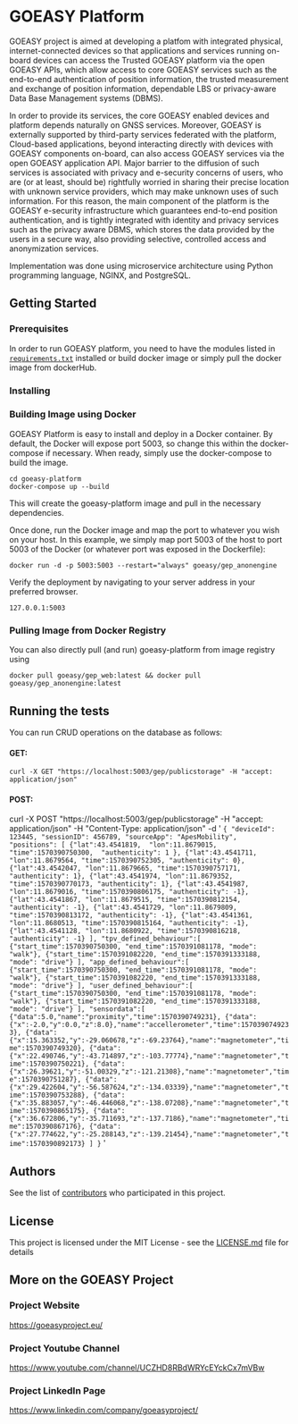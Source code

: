 # GOEASY Platform

GOEASY project is aimed at developing a platfom with integrated physical, internet-connected devices so that applications and services running on-board devices can access the Trusted GOEASY platform via the open GOEASY APIs, which allow access to core GOEASY services such as the end-to-end authentication of position information, the trusted measurement and exchange of position information, dependable LBS or privacy-aware Data Base Management systems (DBMS).

In order to provide its services, the core GOEASY enabled devices and platform depends naturally on GNSS services. Moreover, GOEASY is externally supported by third-party services federated with the platform, Cloud-based applications, beyond interacting directly with devices with GOEASY components on-board, can also access GOEASY services via the open GOEASY application API. Major barrier to the diffusion of such services is associated with privacy and e-security concerns of users, who are (or at least, should be) rightfully worried in sharing their precise location with unknown service providers, which may make unknown uses of such information. For this reason, the main component of the platform is the GOEASY e-security infrastructure which guarantees end-to-end position authentication, and is tightly integrated with identity and privacy services such as the privacy aware DBMS, which stores the data provided by the users in a secure way, also providing selective, controlled access and anonymization services.

Implementation was done using microservice architecture using Python programming language, NGINX, and PostgreSQL.


## Getting Started


### Prerequisites

In order to run GOEASY platform, you need to have the modules listed in [`requirements.txt`](https://github.com/sisayie/goeasy-platform/blob/master/application/requirements.txt) installed or build docker image or simply pull the docker image from dockerHub.

### Installing

### Building Image using Docker
GOEASY Platform is easy to install and deploy in a Docker container. By default, the Docker will expose port 5003, so change this within the docker-compose if necessary. When ready, simply use the docker-compose to build the image.

```
cd goeasy-platform
docker-compose up --build
```
This will create the goeasy-platform image and pull in the necessary dependencies. 

Once done, run the Docker image and map the port to whatever you wish on your host. In this example, we simply map port 5003 of the host to port 5003 of the Docker (or whatever port was exposed in the Dockerfile):

```
docker run -d -p 5003:5003 --restart="always" goeasy/gep_anonengine
```

Verify the deployment by navigating to your server address in your preferred browser.

```
127.0.0.1:5003
```

### Pulling Image from Docker Registry

You can also directly pull (and run) goeasy-platform from image registry using 

```
docker pull goeasy/gep_web:latest && docker pull goeasy/gep_anonengine:latest
```

## Running the tests

You can run CRUD operations on the database as follows:

#### GET:

```
curl -X GET "https://localhost:5003/gep/publicstorage" -H "accept: application/json"
```

#### POST:
curl -X POST "https://localhost:5003/gep/publicstorage" -H "accept: application/json" -H "Content-Type: application/json" -d '
     ```{
        "deviceId": 123445,
        "sessionID": 456789,
        "sourceApp": "ApesMobility",  
        "positions": [
            {"lat":43.4541819, 
		"lon":11.8679015, 
		"time":1570390750300, 
		"authenticity": 1
		},
            {"lat":43.4541711, "lon":11.8679564, "time":1570390752305, "authenticity": 0},
            {"lat":43.4542047, "lon":11.8679665, "time":1570390757171, "authenticity": 1},
            {"lat":43.4541974, "lon":11.8679352, "time":1570390770173, "authenticity": 1},
            {"lat":43.4541987, "lon":11.8679016, "time":1570390806175, "authenticity": -1},
            {"lat":43.4541867, "lon":11.8679515, "time":1570390812154, "authenticity": -1},
            {"lat":43.4541729, "lon":11.8679809, "time":1570390813172, "authenticity": -1},
            {"lat":43.4541361, "lon":11.8680513, "time":1570390815164, "authenticity": -1},
            {"lat":43.4541128, "lon":11.8680922, "time":1570390816218, "authenticity": -1}
        ],
        "tpv_defined_behaviour":[
            {"start_time":1570390750300, "end_time":1570391081178, "mode": "walk"},
            {"start_time":1570391082220, "end_time":1570391333188, "mode": "drive"}
        ],
        "app_defined_behaviour":[
            {"start_time":1570390750300, "end_time":1570391081178, "mode": "walk"},
            {"start_time":1570391082220, "end_time":1570391333188, "mode": "drive"}
        ],
        "user_defined_behaviour":[
            {"start_time":1570390750300, "end_time":1570391081178, "mode": "walk"},
            {"start_time":1570391082220, "end_time":1570391333188, "mode": "drive"}
        ],
        "sensordata":[
            {"data":5.0,"name":"proximity","time":1570390749231},
            {"data":{"x":-2.0,"y":0.0,"z":8.0},"name":"accellerometer","time":1570390749233},
            {"data":{"x":15.363352,"y":-29.060678,"z":-69.23764},"name":"magnetometer","time":1570390749320},
            {"data":{"x":22.490746,"y":-43.714897,"z":-103.77774},"name":"magnetometer","time":1570390750221},
            {"data":{"x":26.39621,"y":-51.00329,"z":-121.21308},"name":"magnetometer","time":1570390751287},
            {"data":{"x":29.422604,"y":-56.587624,"z":-134.03339},"name":"magnetometer","time":1570390753288},
            {"data":{"x":35.883057,"y":-46.446068,"z":-138.07208},"name":"magnetometer","time":1570390865175},
            {"data":{"x":36.672806,"y":-35.711693,"z":-137.7186},"name":"magnetometer","time":1570390867176},
            {"data":{"x":27.774622,"y":-25.288143,"z":-139.21454},"name":"magnetometer","time":1570390892173}
        ]
    }``` '

## Authors

See the list of [contributors](https://github.com/sisayie/goeasy-platform/graphs/contributors) who participated in this project.

## License

This project is licensed under the MIT License - see the [LICENSE.md](LICENSE.md) file for details

## More on the GOEASY Project

### Project Website

https://goeasyproject.eu/

### Project Youtube Channel
https://www.youtube.com/channel/UCZHD8RBdWRYcEYckCx7mVBw

### Project LinkedIn Page
https://www.linkedin.com/company/goeasyproject/